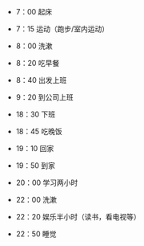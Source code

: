- 7：00 起床
- 7：15 运动（跑步/室内运动）
- 8：00 洗漱
- 8：20 吃早餐
- 8：40 出发上班
- 9：20 到公司上班

- 18：30 下班
- 18：45 吃晚饭
- 19：10 回家
- 19：50 到家
- 20：00 学习两小时
- 22：00 洗漱
- 22：20 娱乐半小时（读书，看电视等）
- 22：50 睡觉